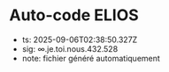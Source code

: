 # Auto-code ELIOS
- ts: 2025-09-06T02:38:50.327Z
- sig: ∞.je.toi.nous.432.528
- note: fichier généré automatiquement